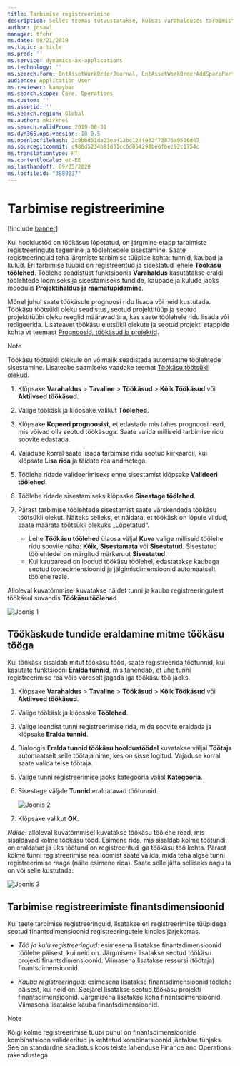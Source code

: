 ```yaml
---
title: Tarbimise registreerimine
description: Selles teemas tutvustatakse, kuidas varahalduses tarbimist registreerida.
author: josaw1
manager: tfehr
ms.date: 08/21/2019
ms.topic: article
ms.prod: ''
ms.service: dynamics-ax-applications
ms.technology: ''
ms.search.form: EntAssetWorkOrderJournal, EntAssetWorkOrderAddSparePart
audience: Application User
ms.reviewer: kamaybac
ms.search.scope: Core, Operations
ms.custom: ''
ms.assetid: ''
ms.search.region: Global
ms.author: mkirknel
ms.search.validFrom: 2019-08-31
ms.dyn365.ops.version: 10.0.5
ms.openlocfilehash: 2c9bbd51da23ea412bc124f932f73876a9506d47
ms.sourcegitcommit: c986d5234b81d31cc6d054298be6f6ec92c1754c
ms.translationtype: HT
ms.contentlocale: et-EE
ms.lasthandoff: 09/25/2020
ms.locfileid: "3889237"
---
```

# <a name="register-consumption"></a>Tarbimise registreerimine

[!include [banner](../../includes/banner.md)]

 

Kui hooldustöö on töökäsus lõpetatud, on järgmine etapp tarbimiste registreeringute tegemine ja töölehtedele sisestamine. Saate registreeringuid teha järgmiste tarbimise tüüpide kohta: tunnid, kaubad ja kulud. Eri tarbimise tüübid on registreeritud ja sisestatud lehele **Töökäsu töölehed**. Töölehe seadistust funktsioonis **Varahaldus** kasutatakse eraldi töölehtede loomiseks ja sisestamiseks tundide, kaupade ja kulude jaoks moodulis **Projektihaldus ja raamatupidamine**.

Mõnel juhul saate töökäsule prognoosi ridu lisada või neid kustutada. Töökäsu töötsükli oleku seadistus, seotud projektitüüp ja seotud projektitüübi oleku reeglid määravad ära, kas saate töölehele ridu lisada või redigeerida. Lisateavet töökäsu elutsükli olekute ja seotud projekti etappide kohta vt teemast [Prognoosid, töökäsud ja projektid](../integration-to-project-management-and-accounting/forecasts-work-orders-and-projects.md).

>[!NOTE]
>Töökäsu töötsükli olekule on võimalik seadistada automaatne töölehtede sisestamine. Lisateabe saamiseks vaadake teemat [Töökäsu töötsükli olekud](../setup-for-work-orders/work-order-lifecycle-states.md).

1. Klõpsake **Varahaldus** > **Tavaline** > **Töökäsud** > **Kõik Töökäsud** või **Aktiivsed töökäsud**.

2. Valige töökäsk ja klõpsake valikut **Töölehed**.

3. Klõpsake **Kopeeri prognoosist**, et edastada mis tahes prognoosi read, mis võivad olla seotud töökäsuga. Saate valida milliseid tarbimise ridu soovite edastada.

4. Vajaduse korral saate lisada tarbimise ridu seotud kiirkaardil, kui klõpsate **Lisa rida** ja täidate rea andmetega.

5. Töölehe ridade valideerimiseks enne sisestamist klõpsake **Valideeri töölehed**.

6. Töölehe ridade sisestamiseks klõpsake **Sisestage töölehed**.

7. Pärast tarbimise töölehtede sisestamist saate värskendada töökäsu töötsükli olekut. Näiteks selleks, et näidata, et töökäsk on lõpule viidud, saate määrata töötsükli olekuks „Lõpetatud“.

    - Lehe **Töökäsu töölehed** ülaosa väljal **Kuva** valige milliseid töölehe ridu soovite näha: **Kõik**, **Sisestamata** või **Sisestatud**. Sisestatud töölehtedel on märgitud märkeruut **Sisestatud**.  
    - Kui kaubaread on loodud töökäsu töölehel, edastatakse kaubaga seotud tootedimensioonid ja jälgimisdimensioonid automaatselt töölehe reale.  

Alloleval kuvatõmmisel kuvatakse näidet tunni ja kauba registreeringutest töökäsul suvandis **Töökäsu töölehed**.

![Joonis 1](media/01-consumption.png)


## <a name="split-hours-on-work-orders-with-several-work-order-jobs"></a>Töökäskude tundide eraldamine mitme töökäsu tööga

Kui töökäsk sisaldab mitut töökäsu tööd, saate registreerida töötunnid, kui kasutate funktsiooni **Eralda tunnid**, mis tähendab, et ühe tunni registreerimise rea võib võrdselt jagada iga töökäsu töö jaoks.

1. Klõpsake **Varahaldus** > **Tavaline** > **Töökäsud** > **Kõik Töökäsud** või **Aktiivsed töökäsud**.

2. Valige töökäsk ja klõpsake **Töölehed**.

3. Valige loendist tunni registreerimise rida, mida soovite eraldada ja klõpsake **Eralda tunnid**.

4. Dialoogis **Eralda tunnid töökäsu hooldustöödel** kuvatakse väljal **Töötaja** automaatselt selle töötaja nime, kes on sisse logitud. Vajaduse korral saate valida teise töötaja.

5. Valige tunni registreerimise jaoks kategooria väljal **Kategooria**.

6. Sisestage väljale **Tunnid** eraldatavad töötunnid.

    ![Joonis 2](media/02-consumption.png)

7. Klõpsake valikut **OK**.

*Näide*: alloleval kuvatõmmisel kuvatakse töökäsu töölehe read, mis sisaldavad kolme töökäsu tööd. Esimene rida, mis sisaldab kolme töötundi, on eraldatud ja üks töötund on registreeritud iga töökäsu töö kohta. Pärast kolme tunni registreerimise rea loomist saate valida, mida teha algse tunni registreerimise reaga (näite esimene rida). Saate selle jätta selliseks nagu ta on või selle kustutada. 

![Joonis 3](media/03-consumption.png)

## <a name="financial-dimensions-on-consumption-registrations"></a>Tarbimise registreerimiste finantsdimensioonid

Kui teete tarbimise registreeringuid, lisatakse eri registreerimise tüüpidega seotud finantsdimensioonid registreeringutele kindlas järjekorras. 

- *Töö ja kulu registreeringud*: esimesena lisatakse finantsdimensioonid töölehe päisest, kui neid on. Järgmisena lisatakse seotud töökäsu projekti finantsdimensioonid. Viimasena lisatakse ressursi (töötaja) finantsdimensioonid.

- *Kauba registreeringud*: esimesena lisatakse finantsdimensioonid töölehe päisest, kui neid on. Seejärel lisatakse seotud töökäsu projekti finantsdimensioonid. Järgmisena lisatakse koha finantsdimensioonid. Viimasena lisatakse kauba finantsdimensioonid.

>[!NOTE]
>Kõigi kolme registreerimise tüübi puhul on finantsdimensioonide kombinatsioon valideeritud ja kehtetud kombinatsioonid jäetakse tühjaks. See on standardne seadistus koos teiste lahenduse Finance and Operations rakendustega.

